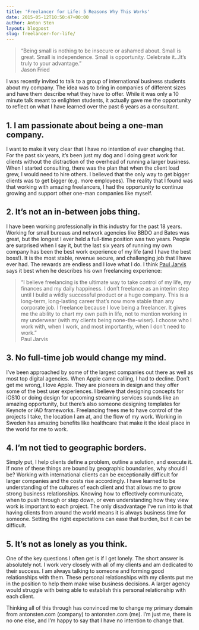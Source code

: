 ```yaml
---
title: 'Freelancer for Life: 5 Reasons Why This Works'
date: 2015-05-12T10:50:47+00:00
author: Anton Sten
layout: blogpost
slug: freelancer-for-life/
---
```

> “Being small is nothing to be insecure or ashamed about. Small is great. Small is independence. Small is opportunity. Celebrate it&#8230;It’s truly to your advantage.”<br>Jason Fried

I was recently invited to talk to a group of international business students about my company. The idea was to bring in companies of different sizes and have them describe what they have to offer. While it was only a 10 minute talk meant to enlighten students, it actually gave me the opportunity to reflect on what I have learned over the past 6 years as a consultant.

## 1. I am passionate about being a one-man company.

I want to make it very clear that I have no intention of ever changing that. For the past six years, it’s been just my dog and I doing great work for clients without the distraction of the overhead of running a larger business. When I started consulting, there was the plan that when the client load grew, I would need to hire others. I believed that the only way to get bigger clients was to get bigger (e.g. more employees). The reality that I found was that working with amazing freelancers, I had the opportunity to continue growing and support other one-man companies like myself.

## 2. It’s not an in-between jobs thing.

I have been working professionally in this industry for the past 18 years. Working for small bureaus and network agencies like BBDO and Bates was great, but the longest I ever held a full-time position was two years. People are surprised when I say it, but the last six years of running my own company has been the best work experience of my life (and I have the best boss!). It is the most stable, revenue secure, and challenging job that I have ever had. The rewards are endless and I love what I do. I think <a href="https://pjrvs.com" target="_blank">Paul Jarvis</a> says it best when he describes his own freelancing experience:

> “I believe freelancing is the ultimate way to take control of my life, my finances and my daily happiness. I don’t freelance as an interim step until I build a wildly successful product or a huge company. This is a long-term, long-lasting career that’s now more stable than any corporate job. I freelance because I love being a freelancer. It gives me the ability to chart my own path in life, not to mention working in my underwear (with my clients being none-the-wiser). I choose who I work with, when I work, and most importantly, when I don’t need to work.”<br>Paul Jarvis

## 3. No full-time job would change my mind.

I’ve been approached by some of the largest companies out there as well as most top digital agencies. When Apple came calling, I had to decline. Don’t get me wrong, I love Apple. They are pioneers in design and they offer some of the best user experiences. I believe that designing concepts for iOS10 or doing design for upcoming streaming services sounds like an amazing opportunity, but there’s also someone designing templates for Keynote or iAD frameworks. Freelancing frees me to have control of the projects I take, the location I am at, and the flow of my work. Working in Sweden has amazing benefits like healthcare that make it the ideal place in the world for me to work.

## 4. I’m not tied to geographic borders.

Simply put, I help clients define a problem, outline a solution, and execute it. If none of these things are bound by geographic boundaries, why should I be? Working with international clients can be exceptionally difficult for larger companies and the costs rise accordingly. I have learned to be understanding of the cultures of each client and that allows me to grow strong business relationships. Knowing how to effectively communicate, when to push through or step down, or even understanding how they view work is important to each project. The only disadvantage I’ve run into is that having clients from around the world means it is always business time for someone. Setting the right expectations can ease that burden, but it can be difficult.

## 5. It’s not as lonely as you think.

One of the key questions I often get is if I get lonely. The short answer is absolutely not. I work very closely with all of my clients and am dedicated to their success. I am always talking to someone and forming good relationships with them. These personal relationships with my clients put me in the position to help them make wise business decisions. A larger agency would struggle with being able to establish this personal relationship with each client.

Thinking all of this through has convinced me to change my primary domain from antonsten.com (company) to antonsten.com (me). I’m just me, there is no one else, and I’m happy to say that I have no intention to change that.
